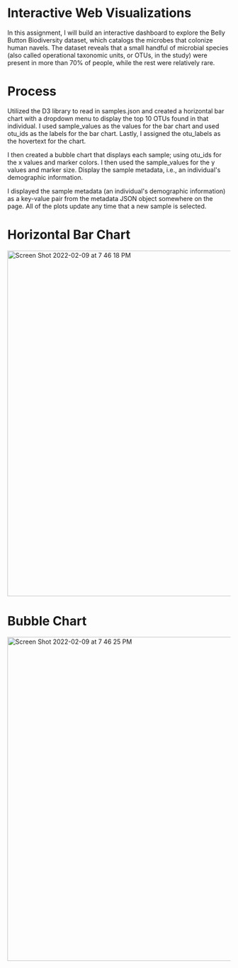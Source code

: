 # Interactive Web Visualizations

In this assignment, I will build an interactive dashboard to explore the Belly Button Biodiversity dataset, which catalogs the microbes that colonize human navels. The dataset reveals that a small handful of microbial species (also called operational taxonomic units, or OTUs, in the study) were present in more than 70% of people, while the rest were relatively rare.

# Process

Utilized the D3 library to read in samples.json and created a horizontal bar chart with a dropdown menu to display the top 10 OTUs found in that individual. I used sample_values as the values for the bar chart and used otu_ids as the labels for the bar chart. Lastly, I assigned the otu_labels as the hovertext for the chart.

I then created a bubble chart that displays each sample; using otu_ids for the x values and marker colors. I then used the sample_values for the y values and marker size. Display the sample metadata, i.e., an individual's demographic information.


I displayed the sample metadata (an individual's demographic information) as a key-value pair from the metadata JSON object somewhere on the page. All of the plots update any time that a new sample is selected.

# Horizontal Bar Chart
<img width="781" alt="Screen Shot 2022-02-09 at 7 46 18 PM" src="https://user-images.githubusercontent.com/86134771/153333788-f582868a-335c-4bfe-99da-5f2919a312ab.png">

# Bubble Chart
<img width="732" alt="Screen Shot 2022-02-09 at 7 46 25 PM" src="https://user-images.githubusercontent.com/86134771/153333812-e9a7e47d-e360-43d9-8804-ed575036eebc.png">




